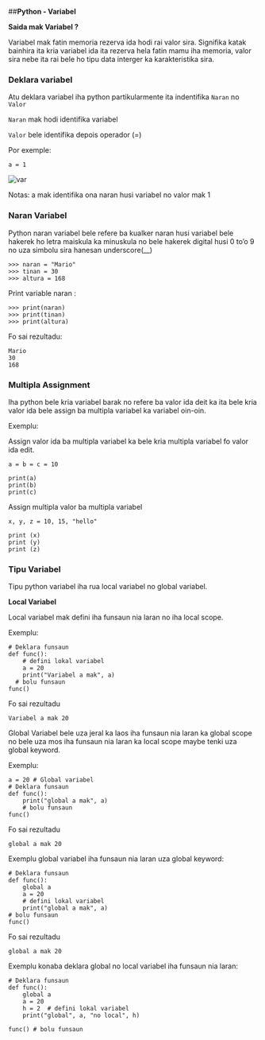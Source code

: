 ##**Python - Variabel**

**Saida mak Variabel ?**

Variabel mak fatin memoria rezerva ida hodi rai valor sira. Signifika katak bainhira ita kria variabel ida ita rezerva hela fatin mamu iha memoria, valor sira nebe ita rai bele ho tipu data interger ka karakteristika sira.

### Deklara variabel

Atu deklara variabel iha python partikularmente ita indentifika `Naran` no `Valor`

`Naran` mak hodi identifika  variabel

`Valor` bele identifika depois operador (=)  

  Por exemple:

  ```
  a = 1
  ```

![var](https://i.postimg.cc/KYvB4scS/Screen-Shot-2021-03-10-at-6-10-06-PM.png)

Notas: a mak identifika ona naran husi variabel no valor mak 1 

### Naran Variabel

Python naran variabel bele refere ba kualker naran husi variabel bele hakerek ho letra maiskula ka minuskula no bele hakerek digital husi 0 to’o 9 no uza simbolu sira hanesan underscore(__)

  ```
  >>> naran = "Mario"
  >>> tinan = 30
  >>> altura = 168
  ```

  Print variable naran :

  ```
  >>> print(naran)  
  >>> print(tinan)  
  >>> print(altura)  
  ```

  Fo sai rezultadu:

  ```
  Mario
  30
  168
  ```



### Multipla Assignment

Iha python bele kria variabel barak no refere ba valor ida deit ka ita bele kria valor ida bele assign ba multipla variabel ka variabel oin-oin.

  Exemplu:

Assign valor ida ba multipla variabel ka bele kria multipla variabel fo valor ida edit.

  ```
  a = b = c = 10
  
  print(a)
  print(b)
  print(c)
  ```

Assign multipla valor ba multipla variabel 

  ```
  x, y, z = 10, 15, "hello"
  
  print (x)
  print (y)
  print (z)
  ```

### Tipu Variabel

Tipu python variabel iha rua local variabel no global variabel.

**Local Variabel**

Local variabel mak defini iha funsaun nia laran no iha local scope.

Exemplu:

  ```
  # Deklara funsaun  
  def func():  
      # defini lokal variabel 
      a = 20  
      print("Variabel a mak", a)  
    # bolu funsaun
  func() 
  ```

  Fo sai rezultadu

  ```
  Variabel a mak 20
  ```

Global Variabel bele uza jeral ka laos iha funsaun nia laran ka global scope no bele uza mos iha funsaun nia laran ka local scope maybe tenki uza global keyword. 

  Exemplu:

  ```
  a = 20 # Global variabel
  # Deklara funsaun  
  def func():  
      print("global a mak", a)  
      # bolu funsaun
  func()
  ```

  Fo sai rezultadu

  ```
global a mak 20
  ```

Exemplu global variabel iha funsaun nia laran uza global keyword:

```
# Deklara funsaun  
def func():
    global a
    a = 20
    # defini lokal variabel 
    print("global a mak", a)  
# bolu funsaun
func()
```

Fo sai rezultadu

```
global a mak 20
```

Exemplu konaba deklara global no local variabel iha funsaun nia laran:

```
# Deklara funsaun  
def func():
    global a
    a = 20 
    h = 2  # defini lokal variabel 
    print("global", a, "no local", h)  
  
func() # bolu funsaun 
```

